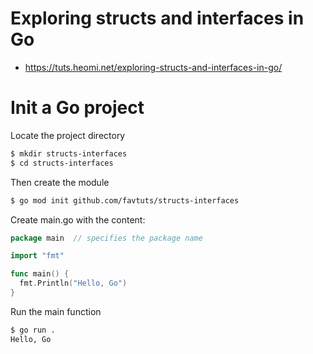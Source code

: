 # Exploring structs and interfaces in Go
* https://tuts.heomi.net/exploring-structs-and-interfaces-in-go/

# Init a Go project

Locate the project directory
```bash
$ mkdir structs-interfaces
$ cd structs-interfaces
```

Then create the module
```bash
$ go mod init github.com/favtuts/structs-interfaces
```

Create main.go with the content:
```go
package main  // specifies the package name

import "fmt"

func main() {
  fmt.Println("Hello, Go")
}
```

Run the main function
```bash
$ go run .
Hello, Go
```